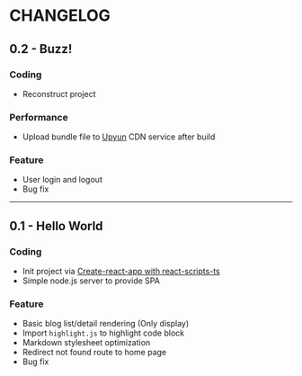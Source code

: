 # CHANGELOG

## 0.2 - Buzz!

### Coding

- Reconstruct project

### Performance

- Upload bundle file to [Upyun](https://upyun.com) CDN service after build

### Feature

- User login and logout
- Bug fix

---

## 0.1 - Hello World

### Coding

- Init project via [Create-react-app with react-scripts-ts](https://github.com/Microsoft/TypeScript-React-Starter)
- Simple node.js server to provide SPA

### Feature

- Basic blog list/detail rendering (Only display)
- Import `highlight.js` to highlight code block
- Markdown stylesheet optimization
- Redirect not found route to home page
- Bug fix